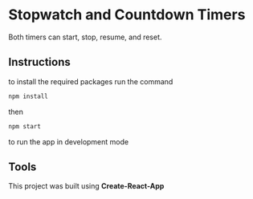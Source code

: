 # Stopwatch and Countdown Timers

Both timers can start, stop, resume, and reset.

## Instructions

to install the required packages run the command

```javascript
npm install
```

then

```javascript
npm start
```

to run the app in development mode

## Tools

This project was built using **Create-React-App**  
